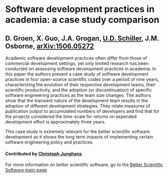 # Software development practices in academia: a case study comparison

## D. Groen, X. Guo, J.A. Grogan, [U.D. Schiller](https://github.com/uschille), J.M. Osborne, [arXiv:1506.05272](https://arxiv.org/abs/1506.05272)

Academic software development practices often differ from those of commercial development settings, yet only limited research has been conducted on assessing software development practices in academia. In this paper the authors present a case study of software development practices in four open-source scientific codes over a period of nine years, characterizing the evolution of their respective development teams, their scientific productivity, and the adoption (or discontinuation) of specific software engineering practices as the team size changes. The authors show that the transient nature of the development team results in the adoption of different development strategies. They relate measures of publication output to accumulated numbers of developers and find that for the projects considered the time-scale for returns on expended development effort is approximately three years.

This case study is extremely relevant for the better scientific software development as it shows the long term impacts of implementing certain software engineering policy and practices.

#### Contributed by [Christoph Junghans](https://github.com/junghans)

For more information on better scientific software, go to the [Better Scientific Software main page](http://betterscientificsoftware.info).

<!---
Publish: yes
Categories: reliability
Topics: testing, reliability, reproducibility, software development
Tags: experience, strategy
Level: 2
Prerequisites: WhatIsTesting, HowToTesting
Aggregate: none
--->
